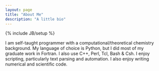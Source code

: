 ```yaml
---
layout: page
title: "About Me"
description: "A little bio"
---
```

{% include JB/setup %}

I am self-taught programmer with a computational/theoretical chemistry background.
My language of choice is Python, but I did most of my graduate work in Fortran.
I also use C++, Perl, Tcl, Bash & Csh.  I enjoy scripting, particularly text parsing
and automation.  I also enjoy writing numerical and scientific code.